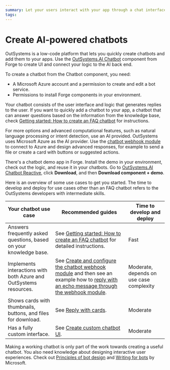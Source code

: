```yaml
---
summary: Let your users interact with your app through a chat interface. This is an introduction to creating a chatbot with the OutSystems chatbot component and Microsoft Azure.
tags:
---
```


# Create AI-powered chatbots 

OutSystems is a low-code platform that lets you quickly create chatbots and add them to your apps. Use the [OutSystems.AI Chatbot](https://www.outsystems.com/forge/component-overview/7315/outsystems-ai-chatbot-reactive) component from Forge to create UI and connect your logic to the AI back end.

<div class="info" markdown="1">

To create a chatbot from the Chatbot component, you need:

* A Microsoft Azure account and a permission to create and edit a bot service.
* Permissions to install Forge components in your environment.

</div>

Your chatbot consists of the user interface and logic that generates replies to the user. If you want to quickly add a chatbot to your app, a chatbot that can answer questions based on the information from the knowledge base, check [Getting started: How to create an FAQ chatbot](get-started-faq-chatbot.md) for instructions.

For more options and advanced computational features, such as natural language processing or intent detection, use an AI provided. OutSystems uses Microsoft Azure as the AI provider. Use the [chatbot webhook module](guide-outsystems-webhook.md) to connect to Azure and design advanced responses, for example to send a file or create a card with buttons or suggested actions.

<div class="info" markdown="1">

There's a chatbot demo app in Forge. Install the demo in your environment, check out the logic, and reuse it in your chatbots. Go to [OutSystems.AI Chatbot Reactive](https://www.outsystems.com/forge/component-overview/7315/outsystems-ai-chatbot-reactive), click **Download**, and then **Download component + demo**. 

</div>

Here is an overview of some use cases to get you started. The time to develop and deploy for use cases other than an FAQ chatbot refers to the OutSystems developers with intermediate skills.

| Your chatbot use case | Recommended guides | Time to develop and deploy
| --- | --- | --- |
| Answers frequently asked questions, based on your knowledge base. | See [Getting started: How to create an FAQ chatbot](get-started-faq-chatbot.md) for detailed instructions. | Fast
| Implements interactions with both Azure and OutSystems resources. | See [Create and configure the chatbot webhook module](guide-outsystems-webhook.md) and then see an example how to [reply with an echo message through the webhook module](get-started-advanced-chatbot.md). | Moderate, depends on use case complexity
| Shows cards with thumbnails, buttons, and files for download. | See [Reply with cards](guide-outsystems-cards.md). | Moderate
| Has a fully custom interface. | See [Create custom chatbot UI](get-started-custom-ui.md). | Moderate

Making a working chatbot is only part of the work towards creating a useful chatbot. You also need knowledge about designing interactive user experiences. Check out [Principles of bot design](https://docs.microsoft.com/en-us/azure/bot-service/bot-service-design-principles?view=azure-bot-service-4.0) and [Writing for bots](https://docs.microsoft.com/en-us/style-guide/chatbots-virtual-agents/writing-bots) by Microsoft.
